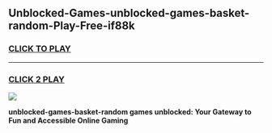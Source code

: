 
## Unblocked-Games-unblocked-games-basket-random-Play-Free-if88k
<h3>
<a href="https://premium76.site?title=unblocked-games-basket-random&ref=19M">CLICK TO PLAY</a></h3>
<hr>

<h3>
<a href="https://premium76.site?title=unblocked-games-basket-random&ref=19M">CLICK 2 PLAY</a>
  
</h3>

<a href="https://premium76.site?title=unblocked-games-basket-random&ref=19M"><img src="https://clearcache.store/games.png"></a>


**unblocked-games-basket-random games unblocked: Your Gateway to Fun and Accessible Online Gaming**
